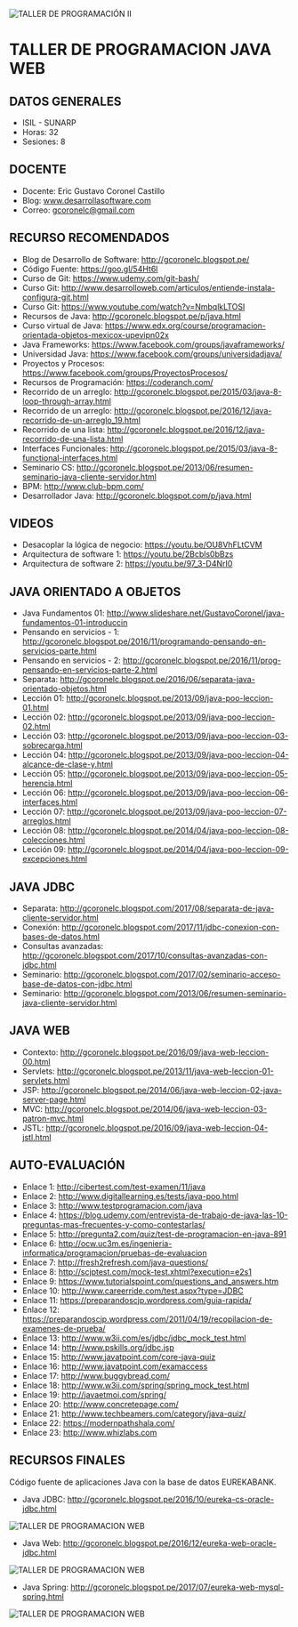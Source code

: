 ﻿![TALLER DE PROGRAMACIÓN II](https://raw.githubusercontent.com/gcoronelc/ISIL-EMP-JAVA-EE-001/master/imagenes/TALLER-JAVA-EE-001.JPG)

# TALLER DE PROGRAMACION JAVA WEB


## DATOS GENERALES

- ISIL - SUNARP
- Horas:  32 
- Sesiones: 8


## DOCENTE

- Docente: Eric Gustavo Coronel Castillo
- Blog: www.desarrollasoftware.com
- Correo: gcoronelc@gmail.com


## RECURSO RECOMENDADOS

- Blog de Desarrollo de Software: http://gcoronelc.blogspot.pe/
- Código Fuente: https://goo.gl/54Ht6l
- Curso de Git: https://www.udemy.com/git-bash/
- Curso Git: http://www.desarrolloweb.com/articulos/entiende-instala-configura-git.html
- Curso Git: https://www.youtube.com/watch?v=NmbqlkLTOSI
- Recursos de Java: http://gcoronelc.blogspot.pe/p/java.html
- Curso virtual de Java: https://www.edx.org/course/programacion-orientada-objetos-mexicox-upevipn02x
- Java Frameworks: https://www.facebook.com/groups/javaframeworks/
- Universidad Java: https://www.facebook.com/groups/universidadjava/
- Proyectos y Procesos: https://www.facebook.com/groups/ProyectosProcesos/
- Recursos de Programación: https://coderanch.com/
- Recorrido de un arreglo: http://gcoronelc.blogspot.pe/2015/03/java-8-loop-through-array.html
- Recorrido de un arreglo: http://gcoronelc.blogspot.pe/2016/12/java-recorrido-de-un-arreglo_19.html
- Recorrido de una lista: http://gcoronelc.blogspot.pe/2016/12/java-recorrido-de-una-lista.html
- Interfaces Funcionales: http://gcoronelc.blogspot.pe/2015/03/java-8-functional-interfaces.html
- Seminario CS: http://gcoronelc.blogspot.pe/2013/06/resumen-seminario-java-cliente-servidor.html
- BPM: http://www.club-bpm.com/
- Desarrollador Java: http://gcoronelc.blogspot.com/p/java.html


## VIDEOS

- Desacoplar la lógica de negocio: https://youtu.be/OU8VhFLtCVM
- Arquitectura de software 1: https://youtu.be/2Bcbls0bBzs
- Arquitectura de software 2: https://youtu.be/97_3-D4NrI0



## JAVA ORIENTADO A OBJETOS

- Java Fundamentos 01: http://www.slideshare.net/GustavoCoronel/java-fundamentos-01-introduccin
- Pensando en servicios - 1: http://gcoronelc.blogspot.pe/2016/11/programando-pensando-en-servicios-parte.html
- Pensando en servicios - 2: http://gcoronelc.blogspot.pe/2016/11/prog-pensando-en-servicios-parte-2.html
- Separata: http://gcoronelc.blogspot.pe/2016/06/separata-java-orientado-objetos.html
- Lección 01: http://gcoronelc.blogspot.pe/2013/09/java-poo-leccion-01.html
- Lección 02: http://gcoronelc.blogspot.pe/2013/09/java-poo-leccion-02.html
- Lección 03: http://gcoronelc.blogspot.pe/2013/09/java-poo-leccion-03-sobrecarga.html
- Lección 04: http://gcoronelc.blogspot.pe/2013/09/java-poo-leccion-04-alcance-de-clase-y.html
- Lección 05: http://gcoronelc.blogspot.pe/2013/09/java-poo-leccion-05-herencia.html
- Lección 06: http://gcoronelc.blogspot.pe/2013/09/java-poo-leccion-06-interfaces.html
- Lección 07: http://gcoronelc.blogspot.pe/2013/09/java-poo-leccion-07-arreglos.html
- Lección 08: http://gcoronelc.blogspot.pe/2014/04/java-poo-leccion-08-colecciones.html
- Lección 09: http://gcoronelc.blogspot.pe/2014/04/java-poo-leccion-09-excepciones.html

## JAVA JDBC

- Separata: http://gcoronelc.blogspot.com/2017/08/separata-de-java-cliente-servidor.html
- Conexión: http://gcoronelc.blogspot.com/2017/11/jdbc-conexion-con-bases-de-datos.html
- Consultas avanzadas: http://gcoronelc.blogspot.com/2017/10/consultas-avanzadas-con-jdbc.html
- Seminario: http://gcoronelc.blogspot.com/2017/02/seminario-acceso-base-de-datos-con-jdbc.html
- Seminario: http://gcoronelc.blogspot.com/2013/06/resumen-seminario-java-cliente-servidor.html

## JAVA WEB

- Contexto: http://gcoronelc.blogspot.pe/2016/09/java-web-leccion-00.html
- Servlets: http://gcoronelc.blogspot.pe/2013/11/java-web-leccion-01-servlets.html
- JSP: http://gcoronelc.blogspot.pe/2014/06/java-web-leccion-02-java-server-page.html
- MVC: http://gcoronelc.blogspot.pe/2014/06/java-web-leccion-03-patron-mvc.html
- JSTL: http://gcoronelc.blogspot.pe/2016/09/java-web-leccion-04-jstl.html
 

## AUTO-EVALUACIÓN

- Enlace 1: http://cibertest.com/test-examen/11/java
- Enlace 2: http://www.digitallearning.es/tests/java-poo.html
- Enlace 3: http://www.testprogramacion.com/java
- Enlace 4: https://blog.udemy.com/entrevista-de-trabajo-de-java-las-10-preguntas-mas-frecuentes-y-como-contestarlas/
- Enlace 5: http://pregunta2.com/quiz/test-de-programacion-en-java-891
- Enlace 6: http://ocw.uc3m.es/ingenieria-informatica/programacion/pruebas-de-evaluacion
- Enlace 7: http://fresh2refresh.com/java-questions/
- Enlace 8: http://scjptest.com/mock-test.xhtml?execution=e2s1
- Enlace 9: https://www.tutorialspoint.com/questions_and_answers.htm
- Enlace 10: http://www.careerride.com/test.aspx?type=JDBC
- Enlace 11: https://preparandoscjp.wordpress.com/guia-rapida/
- Enlace 12: https://preparandoscjp.wordpress.com/2011/04/19/recopilacion-de-examenes-de-prueba/
- Enlace 13: http://www.w3ii.com/es/jdbc/jdbc_mock_test.html
- Enlace 14: http://www.pskills.org/jdbc.jsp
- Enlace 15: http://www.javatpoint.com/core-java-quiz
- Enlace 16: http://www.javatpoint.com/examaccess
- Enlace 17: http://www.buggybread.com/
- Enlace 18: http://www.w3ii.com/spring/spring_mock_test.html
- Enlace 19: http://javaetmoi.com/spring/
- Enlace 20: http://www.concretepage.com/
- Enlace 21: http://www.techbeamers.com/category/java-quiz/
- Enlace 22: https://modernpathshala.com/
- Enlace 23: http://www.whizlabs.com



## RECURSOS FINALES

Código fuente de aplicaciones Java con la base de datos EUREKABANK.

- Java JDBC: http://gcoronelc.blogspot.pe/2016/10/eureka-cs-oracle-jdbc.html

![TALLER DE PROGRAMACION WEB](https://raw.githubusercontent.com/gcoronelc/ISIL-EMP-JAVA-EE-001/master/imagenes/java-cs.png)

- Java Web: http://gcoronelc.blogspot.pe/2016/12/eureka-web-oracle-jdbc.html

![TALLER DE PROGRAMACION WEB](https://raw.githubusercontent.com/gcoronelc/ISIL-EMP-JAVA-EE-001/master/imagenes/java-web.png)

- Java Spring: http://gcoronelc.blogspot.pe/2017/07/eureka-web-mysql-spring.html

![TALLER DE PROGRAMACION WEB](https://raw.githubusercontent.com/gcoronelc/ISIL-EMP-JAVA-EE-001/master/imagenes/java-spring.png)



